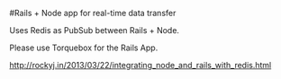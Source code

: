 #Rails + Node app for real-time data transfer

Uses Redis as PubSub between Rails + Node.

Please use Torquebox for the Rails App.

http://rockyj.in/2013/03/22/integrating_node_and_rails_with_redis.html
